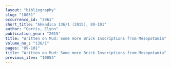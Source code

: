 ```yaml
---
layout: "bibliography"
slug: "10051"
occurrence_id: "3961"
short_title: "Akkadica 136/1 (2015), 89-101"
author: "Gorris, Elynn"
publication_year: "2015"
title: "Written on Mud: Some more Brick Inscriptions from Mesopotamia"
volume_no_: "136/1"
pages: "89-101"
title: "Written on Mud: Some more Brick Inscriptions from Mesopotamia"
previous_item: "10054"
---
```

